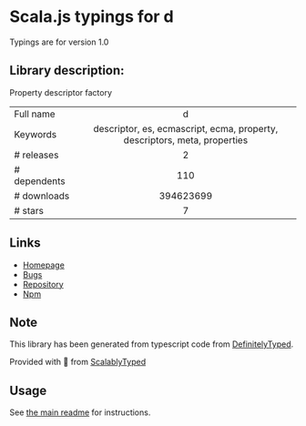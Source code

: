 
# Scala.js typings for d

Typings are for version 1.0

## Library description:
Property descriptor factory

|                    |                 |
| ------------------ | :-------------: |
| Full name          | d |
| Keywords           | descriptor, es, ecmascript, ecma, property, descriptors, meta, properties |
| # releases         | 2 |
| # dependents       | 110 |
| # downloads        | 394623699 |
| # stars            | 7 |

## Links
- [Homepage](https://github.com/medikoo/d#readme)
- [Bugs](https://github.com/medikoo/d/issues)
- [Repository](https://github.com/medikoo/d)
- [Npm](https://www.npmjs.com/package/d)
    


## Note
This library has been generated from typescript code from [DefinitelyTyped](https://definitelytyped.org).

Provided with :purple_heart: from [ScalablyTyped](https://github.com/oyvindberg/ScalablyTyped)

## Usage
See [the main readme](../../readme.md) for instructions.


